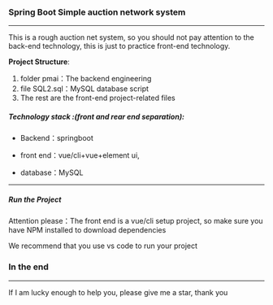 

### Spring Boot Simple auction network system

------

This is a rough auction net system, so you should not pay attention to the back-end technology, this is just to practice front-end technology.

**Project Structure**:

1. folder pmai：The backend engineering
2. file SQL2.sql：MySQL database script
3. The rest are the front-end project-related files

##### Technology stack :(front and rear end separation):

- Backend：springboot

- front end：vue/cli+vue+element ui,

- database：MySQL

------

##### Run the Project

Attention please：The front end is a vue/cli setup project, so make sure you have NPM installed to download dependencies

We recommend that you use vs code to run your project



### In the end

------

If I am lucky enough to help you, please give me a star, thank you